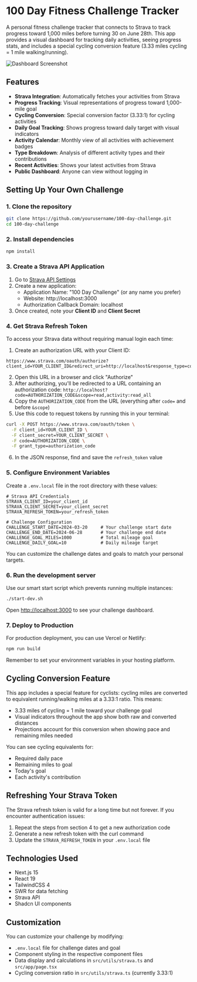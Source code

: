 # 100 Day Fitness Challenge Tracker

A personal fitness challenge tracker that connects to Strava to track progress toward 1,000 miles before turning 30 on June 28th. This app provides a visual dashboard for tracking daily activities, seeing progress stats, and includes a special cycling conversion feature (3.33 miles cycling = 1 mile walking/running).

![Dashboard Screenshot](docs/dashboard.png)

## Features

- **Strava Integration**: Automatically fetches your activities from Strava
- **Progress Tracking**: Visual representations of progress toward 1,000-mile goal
- **Cycling Conversion**: Special conversion factor (3.33:1) for cycling activities
- **Daily Goal Tracking**: Shows progress toward daily target with visual indicators
- **Activity Calendar**: Monthly view of all activities with achievement badges
- **Type Breakdown**: Analysis of different activity types and their contributions
- **Recent Activities**: Shows your latest activities from Strava
- **Public Dashboard**: Anyone can view without logging in

## Setting Up Your Own Challenge

### 1. Clone the repository

```bash
git clone https://github.com/yourusername/100-day-challenge.git
cd 100-day-challenge
```

### 2. Install dependencies

```bash
npm install
```

### 3. Create a Strava API Application

1. Go to [Strava API Settings](https://www.strava.com/settings/api)
2. Create a new application:
   - Application Name: "100 Day Challenge" (or any name you prefer)
   - Website: http://localhost:3000
   - Authorization Callback Domain: localhost
3. Once created, note your **Client ID** and **Client Secret**

### 4. Get Strava Refresh Token

To access your Strava data without requiring manual login each time:

1. Create an authorization URL with your Client ID:

```
https://www.strava.com/oauth/authorize?client_id=YOUR_CLIENT_ID&redirect_uri=http://localhost&response_type=code&scope=activity:read_all
```

2. Open this URL in a browser and click "Authorize"
3. After authorizing, you'll be redirected to a URL containing an authorization code:
   `http://localhost?code=AUTHORIZATION_CODE&scope=read,activity:read_all`
4. Copy the `AUTHORIZATION_CODE` from the URL (everything after `code=` and before `&scope`)
5. Use this code to request tokens by running this in your terminal:

```bash
curl -X POST https://www.strava.com/oauth/token \
  -F client_id=YOUR_CLIENT_ID \
  -F client_secret=YOUR_CLIENT_SECRET \
  -F code=AUTHORIZATION_CODE \
  -F grant_type=authorization_code
```

6. In the JSON response, find and save the `refresh_token` value

### 5. Configure Environment Variables

Create a `.env.local` file in the root directory with these values:

```env
# Strava API Credentials
STRAVA_CLIENT_ID=your_client_id
STRAVA_CLIENT_SECRET=your_client_secret
STRAVA_REFRESH_TOKEN=your_refresh_token

# Challenge Configuration
CHALLENGE_START_DATE=2024-03-20     # Your challenge start date
CHALLENGE_END_DATE=2024-06-28       # Your challenge end date
CHALLENGE_GOAL_MILES=1000           # Total mileage goal
CHALLENGE_DAILY_GOAL=10             # Daily mileage target
```

You can customize the challenge dates and goals to match your personal targets.

### 6. Run the development server

Use our smart start script which prevents running multiple instances:

```bash
./start-dev.sh
```

Open [http://localhost:3000](http://localhost:3000) to see your challenge dashboard.

### 7. Deploy to Production

For production deployment, you can use Vercel or Netlify:

```bash
npm run build
```

Remember to set your environment variables in your hosting platform.

## Cycling Conversion Feature

This app includes a special feature for cyclists: cycling miles are converted to equivalent running/walking miles at a 3.33:1 ratio. This means:

- 3.33 miles of cycling = 1 mile toward your challenge goal
- Visual indicators throughout the app show both raw and converted distances
- Projections account for this conversion when showing pace and remaining miles needed

You can see cycling equivalents for:

- Required daily pace
- Remaining miles to goal
- Today's goal
- Each activity's contribution

## Refreshing Your Strava Token

The Strava refresh token is valid for a long time but not forever. If you encounter authentication issues:

1. Repeat the steps from section 4 to get a new authorization code
2. Generate a new refresh token with the curl command
3. Update the `STRAVA_REFRESH_TOKEN` in your `.env.local` file

## Technologies Used

- Next.js 15
- React 19
- TailwindCSS 4
- SWR for data fetching
- Strava API
- Shadcn UI components

## Customization

You can customize your challenge by modifying:

- `.env.local` file for challenge dates and goal
- Component styling in the respective component files
- Data display and calculations in `src/utils/strava.ts` and `src/app/page.tsx`
- Cycling conversion ratio in `src/utils/strava.ts` (currently 3.33:1)
